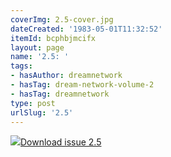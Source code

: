 ```yaml
---
coverImg: 2.5-cover.jpg
dateCreated: '1983-05-01T11:32:52'
itemId: bcphbjmcifx
layout: page
name: '2.5: '
tags:
- hasAuthor: dreamnetwork
- hasTag: dream-network-volume-2
- hasTag: dreamnetwork
type: post
urlSlug: '2.5'
---
```

<img class="card-journal-img" src="../images/2.5-rect.jpg"/><a href="../files/pdfs/Volume_2/2.5-Dream-Network-Bulletin-Vol.2-No.5.pdf" download="">Download issue 2.5</a>